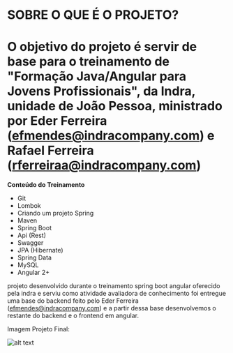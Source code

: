 **SOBRE O QUE É O PROJETO?**
========================================================================
O objetivo do projeto é servir de base para o treinamento de "Formação Java/Angular para Jovens Profissionais", da Indra, unidade de João Pessoa, 
ministrado por Eder Ferreira (efmendes@indracompany.com) e Rafael Ferreira (rferreiraa@indracompany.com)
========================================================================


**Conteúdo do Treinamento**

- Git
- Lombok 
- Criando um projeto Spring 
- Maven 
- Spring Boot 
- Api (Rest)
- Swagger 
- JPA (Hibernate) 
- Spring Data 
- MySQL
- Angular 2+

projeto desenvolvido durante o treinamento spring boot angular oferecido pela indra e serviu como atividade avaliadora de conhecimento foi entregue uma base do backend feito pelo Eder Ferreira (efmendes@indracompany.com) e a partir dessa base desenvolvemos o restante do backend e o frontend em angular.

Imagem Projeto Final: 

![alt text](https://repository-images.githubusercontent.com/417950425/bed0c200-6a52-4d1f-a74a-7dca97c60b81)
